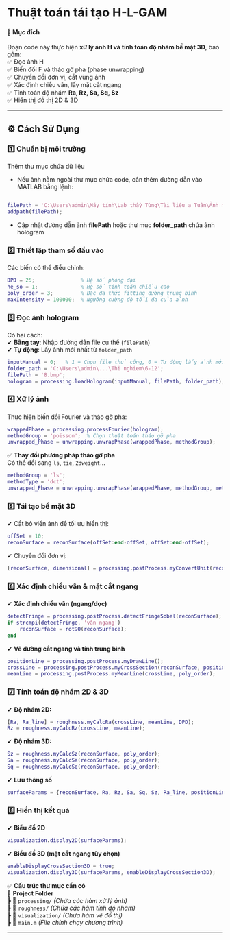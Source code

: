 # Thuật toán tái tạo H-L-GAM
#### 🔹 **Mục đích**
Đoạn code này thực hiện **xử lý ảnh H và tính toán độ nhám bề mặt 3D**, bao gồm:  
✅ Đọc ảnh H  
✅ Biến đổi F và tháo gỡ pha (phase unwrapping)  
✅ Chuyển đổi đơn vị, cắt vùng ảnh  
✅ Xác định chiều vân, lấy mặt cắt ngang  
✅ Tính toán độ nhám **Ra, Rz, Sa, Sq, Sz**  
✅ Hiển thị đồ thị 2D & 3D  

---

## ⚙ **Cách Sử Dụng**

### 1️⃣ **Chuẩn bị môi trường**
Thêm thư mục chứa dữ liệu
- Nếu ảnh nằm ngoài thư mục chứa code, cần thêm đường dẫn vào MATLAB bằng lệnh:
```matlab

filePath = 'C:\Users\admin\Máy tính\Lab thầy Tùng\Tài liệu a Tuân\Ảnh mẫu';
addpath(filePath);
```
- Cập nhật đường dẫn ảnh **filePath** hoặc thư mục **folder_path** chứa ảnh hologram  

### 2️⃣ **Thiết lập tham số đầu vào**
Các biến có thể điều chỉnh:  
```matlab
DPD = 25;               % Hệ số phóng đại
he_so = 1;              % Hệ số tính toán chiều cao
poly_order = 3;         % Bậc đa thức fitting đường trung bình
maxIntensity = 100000;  % Ngưỡng cường độ tối đa của ảnh
```

### 3️⃣ **Đọc ảnh hologram**
Có hai cách:  
✔ **Bằng tay**: Nhập đường dẫn file cụ thể (`filePath`)  
✔ **Tự động**: Lấy ảnh mới nhất từ `folder_path`  
```matlab
inputManual = 0;   % 1 = Chọn file thủ công, 0 = Tự động lấy ảnh mới nhất
folder_path = 'C:\Users\admin\...\Thi nghiem\6-12';
filePath = '8.bmp';   
hologram = processing.loadHologram(inputManual, filePath, folder_path);
```

### 4️⃣ **Xử lý ảnh**
Thực hiện biến đổi Fourier và tháo gỡ pha:  
```matlab
wrappedPhase = processing.processFourier(hologram);
methodGroup = 'poisson';  % Chọn thuật toán tháo gỡ pha
unwrapped_Phase = unwrapping.unwrapPhase(wrappedPhase, methodGroup);
```
✅ **Thay đổi phương pháp tháo gỡ pha**  
Có thể đổi sang `ls`, `tie`, `2dweight`…  
```matlab
methodGroup = 'ls';
methodType = 'dct';
unwrapped_Phase = unwrapping.unwrapPhase(wrappedPhase, methodGroup, methodType);
```

### 5️⃣ **Tái tạo bề mặt 3D**
✔ Cắt bỏ viền ảnh để tối ưu hiển thị:  
```matlab
offSet = 10;
reconSurface = reconSurface(offSet:end-offSet, offSet:end-offSet);
```

✔ Chuyển đổi đơn vị:
```matlab
[reconSurface, dimensional] = processing.postProcess.myConvertUnit(reconSurface);
```

### 6️⃣ **Xác định chiều vân & mặt cắt ngang**
✔ **Xác định chiều vân (ngang/dọc)**  
```matlab
detectFringe = processing.postProcess.detectFringeSobel(reconSurface);
if strcmpi(detectFringe, 'vân ngang')
    reconSurface = rot90(reconSurface);
end
```
✔ **Vẽ đường cắt ngang và tính trung bình**  
```matlab
positionLine = processing.postProcess.myDrawLine();
crossLine = processing.postProcess.myCrossSection(reconSurface, positionLine);
meanLine = processing.postProcess.myMeanLine(crossLine, poly_order);
```

### 7️⃣ **Tính toán độ nhám 2D & 3D**
✔ **Độ nhám 2D:**  
```matlab
[Ra, Ra_line] = roughness.myCalcRa(crossLine, meanLine, DPD);
Rz = roughness.myCalcRz(crossLine, meanLine);
```
✔ **Độ nhám 3D:**  
```matlab
Sz = roughness.myCalcSz(reconSurface, poly_order);
Sa = roughness.myCalcSa(reconSurface, poly_order);
Sq = roughness.myCalcSq(reconSurface, poly_order);
```

✔ **Lưu thông số**  
```matlab
surfaceParams = {reconSurface, Ra, Rz, Sa, Sq, Sz, Ra_line, positionLine, crossLine, meanLine, dimensional, DPD};
```

### 8️⃣ **Hiển thị kết quả**
✔ **Biểu đồ 2D**  
```matlab
visualization.display2D(surfaceParams);
```
✔ **Biểu đồ 3D (mặt cắt ngang tùy chọn)**  
```matlab
enableDisplayCrossSection3D = true;   
visualization.display3D(surfaceParams, enableDisplayCrossSection3D);
```


✅ **Cấu trúc thư mục cần có**  
📂 **Project Folder**  
┣ 📂 `processing/` *(Chứa các hàm xử lý ảnh)*  
┣ 📂 `roughness/` *(Chứa các hàm tính độ nhám)*  
┣ 📂 `visualization/` *(Chứa hàm vẽ đồ thị)*  
┣ 📄 `main.m` *(File chính chạy chương trình)*  

---
